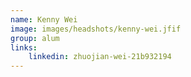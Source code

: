 ```yaml
---
name: Kenny Wei
image: images/headshots/kenny-wei.jfif
group: alum
links:
    linkedin: zhuojian-wei-21b932194
---
```

